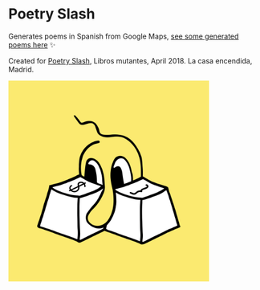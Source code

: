 # Poetry Slash

Generates poems in Spanish from Google Maps, [see some generated poems here](doc/poemitas-al-sol.md) ✨

Created for [Poetry Slash](http://librosmutantes.com/poetry-slash/), Libros mutantes, April 2018. La casa encendida, Madrid.

<img src="doc/poetry-slash.png" width="400px">
